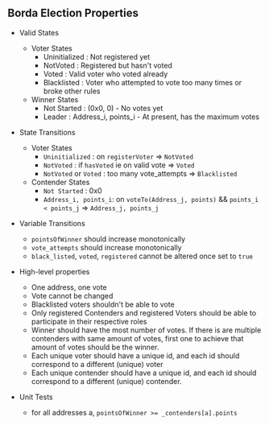 ## Borda Election Properties
- Valid States
  - Voter States
    - Uninitialized : Not registered yet
    - NotVoted : Registered but hasn't voted
    - Voted : Valid voter who voted already
    - Blacklisted : Voter who attempted to vote too many times or broke other rules
  - Winner States
    - Not Started : (0x0, 0) - No votes yet
    - Leader : Address_i, points_i - At present, has the maximum votes

- State Transitions
  - Voter States
    - `Uninitialized` : on `registerVoter` => `NotVoted`
    - `NotVoted` : if `hasVoted` ie on valid vote => `Voted`
    - `NotVoted` or `Voted` : too many vote_attempts => `Blacklisted`
  - Contender States
    - `Not Started` : 0x0
    - `Address_i, points_i`: on `voteTo(Address_j, points)` && `points_i < points_j` => `Address_j, points_j`

- Variable Transitions
  - `pointsOfWinner` should increase monotonically
  - `vote_attempts` should increase monotonically
  - `black_listed`, `voted`, `registered` cannot be altered once set to  `true`
  
  
- High-level properties
  - One address, one vote
  - Vote cannot be changed
  - Blacklisted voters shouldn't be able to vote
  - Only registered Contenders and registered Voters should be able to participate in their respective roles
  - Winner should have the most number of votes. If there is are multiple contenders with same amount of votes, first one to achieve that amount of votes should be the winner.
  - Each unique voter should have a unique id, and each id should correspond to a different (unique) voter
  - Each unique contender should have a unique id, and each id should correspond to a different (unique) contender.

- Unit Tests
  - for all addresses a, `pointsOfWinner >= _contenders[a].points`
  
  